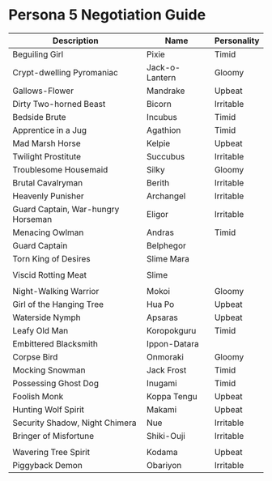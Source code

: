 # Persona 5 Negotiation Guide

| Description                        | Name           | Personality |
|------------------------------------|----------------|-------------|
| Beguiling Girl                     | Pixie          | Timid       |
| Crypt-dwelling Pyromaniac          | Jack-o-Lantern | Gloomy      |
| Gallows-Flower                     | Mandrake       | Upbeat      |
| Dirty Two-horned Beast             | Bicorn         | Irritable   |
| Bedside Brute                      | Incubus        | Timid       |
| Apprentice in a Jug                | Agathion       | Timid       |
| Mad Marsh Horse                    | Kelpie         | Upbeat      |
| Twilight Prostitute                | Succubus       | Irritable   |
| Troublesome Housemaid              | Silky          | Gloomy      |
| Brutal Cavalryman                  | Berith         | Irritable   |
| Heavenly Punisher                  | Archangel      | Irritable   |
| Guard Captain, War-hungry Horseman | Eligor         | Irritable   |
| Menacing Owlman                    | Andras         | Timid       |
| Guard Captain                      | Belphegor      |             |
| Torn King of Desires               | Slime Mara     |             |
|                                    |                |             |
| Viscid Rotting Meat                | Slime          |             |
|                                    |                |             |
| Night-Walking Warrior              | Mokoi          | Gloomy      |
| Girl of the Hanging Tree           | Hua Po         | Upbeat      |
| Waterside Nymph                    | Apsaras        | Upbeat      |
| Leafy Old Man                      | Koropokguru    | Timid       |
| Embittered Blacksmith              | Ippon-Datara   |             |
| Corpse Bird                        | Onmoraki       | Gloomy      |
| Mocking Snowman                    | Jack Frost     | Timid       |
| Possessing Ghost Dog               | Inugami        | Timid       |
| Foolish Monk                       | Koppa Tengu    | Upbeat      |
| Hunting Wolf Spirit                | Makami         | Upbeat      |
| Security Shadow, Night Chimera     | Nue            | Irritable   |
| Bringer of Misfortune              | Shiki-Ouji     | Irritable   |
|                                    |                |             |
| Wavering Tree Spirit               | Kodama         | Upbeat      |
| Piggyback Demon                    | Obariyon       | Irritable   |
